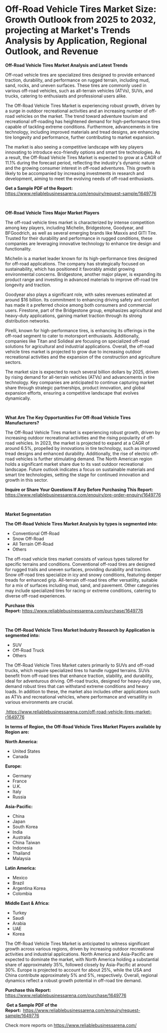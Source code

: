 <p><h1>Off-Road Vehicle Tires Market Size: Growth Outlook from 2025 to 2032, projecting at Market's Trends Analysis by Application, Regional Outlook, and Revenue</h1></p><p><strong>Off-Road Vehicle Tires Market Analysis and Latest Trends</strong></p>
<p><p>Off-road vehicle tires are specialized tires designed to provide enhanced traction, durability, and performance on rugged terrain, including mud, sand, rocks, and uneven surfaces. These tires are commonly used in various off-road vehicles, such as all-terrain vehicles (ATVs), SUVs, and trucks, catering to enthusiasts and professional users alike.</p><p>The Off-Road Vehicle Tires Market is experiencing robust growth, driven by a surge in outdoor recreational activities and an increasing number of off-road vehicles on the market. The trend toward adventure tourism and recreational off-roading has heightened demand for high-performance tires capable of tackling extreme conditions. Furthermore, advancements in tire technology, including improved materials and tread designs, are enhancing tire longevity and performance, further contributing to market expansion.</p><p>The market is also seeing a competitive landscape with key players innovating to introduce eco-friendly options and smart tire technologies. As a result, the Off-Road Vehicle Tires Market is expected to grow at a CAGR of 11.1% during the forecast period, reflecting the industry's dynamic nature and the growing consumer interest in off-road adventures. This growth is likely to be accompanied by increasing investments in research and development, aiming to meet the evolving needs of off-road enthusiasts.</p></p>
<p><strong>Get a Sample PDF of the Report:&nbsp;</strong> <a href="https://www.reliablebusinessarena.com/enquiry/request-sample/1649776?utm_campaign=2530&utm_medium=2&utm_source=Github&utm_content=ia&utm_term=26032025&utm_id=off-road-vehicle-tires">https://www.reliablebusinessarena.com/enquiry/request-sample/1649776</a></p>
<p>&nbsp;</p>
<p><strong>Off-Road Vehicle Tires Major Market Players</strong></p>
<p><p>The off-road vehicle tires market is characterized by intense competition among key players, including Michelin, Bridgestone, Goodyear, and BFGoodrich, as well as several emerging brands like Maxxis and GITI Tire. Trusted for their durability and performance in rugged conditions, these companies are leveraging innovative technology to enhance tire design and functionality.</p><p>Michelin is a market leader known for its high-performance tires designed for off-road applications. The company has strategically focused on sustainability, which has positioned it favorably amidst growing environmental concerns. Bridgestone, another major player, is expanding its product range and investing in advanced materials to improve off-road tire longevity and traction.</p><p>Goodyear also plays a significant role, with sales revenues estimated at around $16 billion. Its commitment to enhancing driving safety and comfort has made it a preferred choice among both consumers and commercial users. Firestone, part of the Bridgestone group, emphasizes agricultural and heavy-duty applications, gaining market traction through its strong distribution networks.</p><p>Pirelli, known for high-performance tires, is enhancing its offerings in the off-road segment to cater to motorsport enthusiasts. Additionally, companies like Titan and Solideal are focusing on specialized off-road solutions for agricultural and industrial applications. Overall, the off-road vehicle tires market is projected to grow due to increasing outdoor recreational activities and the expansion of the construction and agriculture sectors.</p><p>The market size is expected to reach several billion dollars by 2025, driven by rising demand for all-terrain vehicles (ATVs) and advancements in tire technology. Key companies are anticipated to continue capturing market share through strategic partnerships, product innovation, and global expansion efforts, ensuring a competitive landscape that evolves dynamically.</p></p>
<p>&nbsp;</p>
<p><strong>What Are The Key Opportunities For Off-Road Vehicle Tires Manufacturers?</strong></p>
<p><p>The Off-Road Vehicle Tires market is experiencing robust growth, driven by increasing outdoor recreational activities and the rising popularity of off-road vehicles. In 2023, the market is projected to expand at a CAGR of around 6.5%, propelled by innovations in tire technology, such as improved tread designs and enhanced durability. Additionally, the rise of electric off-road vehicles is further stimulating demand. The North American region holds a significant market share due to its vast outdoor recreational landscape. Future outlook indicates a focus on sustainable materials and smart tire technologies, setting the stage for continued innovation and growth in this sector.</p></p>
<p><strong>Inquire or Share Your Questions If Any Before Purchasing This Report:</strong> <a href="https://www.reliablebusinessarena.com/enquiry/pre-order-enquiry/1649776?utm_campaign=2530&utm_medium=2&utm_source=Github&utm_content=ia&utm_term=26032025&utm_id=off-road-vehicle-tires">https://www.reliablebusinessarena.com/enquiry/pre-order-enquiry/1649776</a></p>
<p>&nbsp;</p>
<p><strong>Market Segmentation</strong></p>
<p><strong>The Off-Road Vehicle Tires Market Analysis by types is segmented into:</strong></p>
<p><ul><li>Conventional Off-Road</li><li>Snow Off-Road</li><li>All Terrain Off-Road</li><li>Others</li></ul></p>
<p><p>The off-road vehicle tires market consists of various types tailored for specific terrains and conditions. Conventional off-road tires are designed for rugged trails and uneven surfaces, providing durability and traction. Snow off-road tires specialize in icy and snowy conditions, featuring deeper treads for enhanced grip. All-terrain off-road tires offer versatility, suitable for a mix of surfaces including mud, sand, and pavement. Other categories may include specialized tires for racing or extreme conditions, catering to diverse off-road experiences.</p></p>
<p><strong>Purchase this Report:&nbsp;</strong><a href="https://www.reliablebusinessarena.com/purchase/1649776?utm_campaign=2530&utm_medium=2&utm_source=Github&utm_content=ia&utm_term=26032025&utm_id=off-road-vehicle-tires">https://www.reliablebusinessarena.com/purchase/1649776</a></p>
<p>&nbsp;</p>
<p><strong>The Off-Road Vehicle Tires Market Industry Research by Application is segmented into:</strong></p>
<p><ul><li>SUV</li><li>Off-Road Truck</li><li>Others</li></ul></p>
<p><p>The Off-Road Vehicle Tires Market caters primarily to SUVs and off-road trucks, which require specialized tires to handle rugged terrains. SUVs benefit from off-road tires that enhance traction, stability, and durability, ideal for adventurous driving. Off-road trucks, designed for heavy-duty use, demand robust tires that can withstand extreme conditions and heavy loads. In addition to these, the market also includes other applications such as ATVs and recreational vehicles, where performance and versatility in various environments are crucial.</p></p>
<p><a href="https://www.reliablebusinessarena.com/off-road-vehicle-tires-market-r1649776?utm_campaign=2530&utm_medium=2&utm_source=Github&utm_content=ia&utm_term=26032025&utm_id=off-road-vehicle-tires">&nbsp;https://www.reliablebusinessarena.com/off-road-vehicle-tires-market-r1649776</a></p>
<p><strong>In terms of Region, the Off-Road Vehicle Tires Market Players available by Region are:</strong></p>
<p>
    <p> <strong> North America: </strong>
        <ul>
            <li>United States</li>
            <li>Canada</li>
        </ul>
        </p> 
    <p> <strong> Europe: </strong>
        <ul>
            <li>Germany</li>
            <li>France</li>
            <li>U.K.</li>
            <li>Italy</li>
            <li>Russia</li>
        </ul>
        </p> 
    <p> <strong> Asia-Pacific: </strong>
        <ul>
            <li>China</li>
            <li>Japan</li>
            <li>South Korea</li>
            <li>India</li>
            <li>Australia</li>
            <li>China Taiwan</li>
            <li>Indonesia</li>
            <li>Thailand</li>
            <li>Malaysia</li>
        </ul>
        </p> 
    <p> <strong> Latin America: </strong>
        <ul>
            <li>Mexico</li>
            <li>Brazil</li>
            <li>Argentina Korea</li>
            <li>Colombia</li>
        </ul>
        </p> 
    <p> <strong> Middle East & Africa: </strong>
        <ul>
            <li>Turkey</li>
            <li>Saudi</li>
            <li>Arabia</li>
            <li>UAE</li>
            <li>Korea</li>
        </ul>
    </p>
    </p>
<p><p>The Off-Road Vehicle Tires Market is anticipated to witness significant growth across various regions, driven by increasing outdoor recreational activities and industrial applications. North America and Asia-Pacific are expected to dominate the market, with North America holding a substantial share of approximately 35%, followed closely by Asia-Pacific at around 30%. Europe is projected to account for about 25%, while the USA and China contribute approximately 5% and 5%, respectively. Overall, regional dynamics reflect a robust growth potential in off-road tire demand.</p></p>
<p><strong>Purchase this Report: </strong><a href="https://www.reliablebusinessarena.com/purchase/1649776?utm_campaign=2530&utm_medium=2&utm_source=Github&utm_content=ia&utm_term=26032025&utm_id=off-road-vehicle-tires">https://www.reliablebusinessarena.com/purchase/1649776</a></p>
<p>&nbsp;<strong>Get a Sample PDF of the Report:&nbsp;&nbsp;</strong><a href="https://www.reliablebusinessarena.com/enquiry/request-sample/1649776?utm_campaign=2530&utm_medium=2&utm_source=Github&utm_content=ia&utm_term=26032025&utm_id=off-road-vehicle-tires">https://www.reliablebusinessarena.com/enquiry/request-sample/1649776</a></p>
<p><strong></strong></p>
<p>Check more reports on <a href="https://www.reliablebusinessarena.com/?utm_campaign=2530&utm_medium=2&utm_source=Github&utm_content=ia&utm_term=26032025&utm_id=off-road-vehicle-tires">https://www.reliablebusinessarena.com/</a></p>